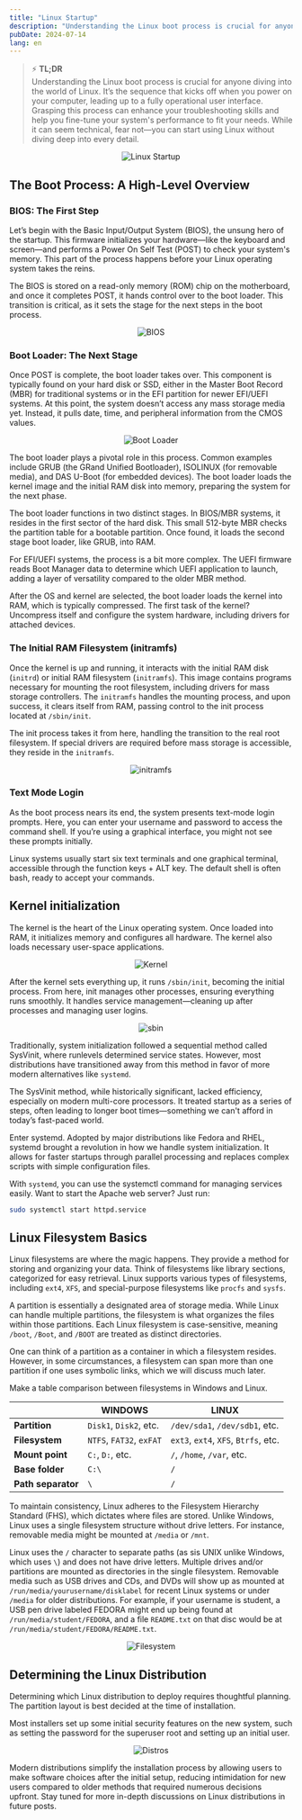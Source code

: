 ```yaml
---
title: "Linux Startup"
description: "Understanding the Linux boot process is crucial for anyone diving into the world of Linux. It’s the sequence that kicks off when you power on your computer, leading up to a fully operational user interface. Grasping this process can enhance your troubleshooting skills and help you fine-tune your system's performance to fit your needs. While it can seem technical, fear not—you can start using Linux without diving deep into every detail."
pubDate: 2024-07-14
lang: en
---
```


> ⚡️ **TL;DR**  
> Understanding the Linux boot process is crucial for anyone diving into the world of Linux. It’s the sequence that kicks off when you power on your computer, leading up to a fully operational user interface. Grasping this process can enhance your troubleshooting skills and help you fine-tune your system's performance to fit your needs. While it can seem technical, fear not—you can start using Linux without diving deep into every detail.

<div align="center">
  <img src="/img/2024-07-14/TheBootProcess.png" alt="Linux Startup">
</div>

## The Boot Process: A High-Level Overview

### BIOS: The First Step

Let’s begin with the Basic Input/Output System (BIOS), the unsung hero of the startup. This firmware initializes your hardware—like the keyboard and screen—and performs a Power On Self Test (POST) to check your system's memory. This part of the process happens before your Linux operating system takes the reins.

The BIOS is stored on a read-only memory (ROM) chip on the motherboard, and once it completes POST, it hands control over to the boot loader. This transition is critical, as it sets the stage for the next steps in the boot process.

<div align="center">
  <img src="/img/2024-07-14/bios.png" alt="BIOS">
</div>

### Boot Loader: The Next Stage

Once POST is complete, the boot loader takes over. This component is typically found on your hard disk or SSD, either in the Master Boot Record (MBR) for traditional systems or in the EFI partition for newer EFI/UEFI systems. At this point, the system doesn’t access any mass storage media yet. Instead, it pulls date, time, and peripheral information from the CMOS values.

<div align="center">
  <img src="/img/2024-07-14/mbr.png" alt="Boot Loader">
</div>

The boot loader plays a pivotal role in this process. Common examples include GRUB (the GRand Unified Bootloader), ISOLINUX (for removable media), and DAS U-Boot (for embedded devices). The boot loader loads the kernel image and the initial RAM disk into memory, preparing the system for the next phase.

The boot loader functions in two distinct stages. In BIOS/MBR systems, it resides in the first sector of the hard disk. This small 512-byte MBR checks the partition table for a bootable partition. Once found, it loads the second stage boot loader, like GRUB, into RAM.

For EFI/UEFI systems, the process is a bit more complex. The UEFI firmware reads Boot Manager data to determine which UEFI application to launch, adding a layer of versatility compared to the older MBR method.

After the OS and kernel are selected, the boot loader loads the kernel into RAM, which is typically compressed. The first task of the kernel? Uncompress itself and configure the system hardware, including drivers for attached devices.

### The Initial RAM Filesystem (initramfs)

Once the kernel is up and running, it interacts with the initial RAM disk (`initrd`) or initial RAM filesystem (`initramfs`). This image contains programs necessary for mounting the root filesystem, including drivers for mass storage controllers. The `initramfs` handles the mounting process, and upon success, it clears itself from RAM, passing control to the init process located at `/sbin/init`.

The init process takes it from here, handling the transition to the real root filesystem. If special drivers are required before mass storage is accessible, they reside in the `initramfs`.

<div align="center">
  <img src="/img/2024-07-14/initramfs.png" alt="initramfs">
</div>

### Text Mode Login

As the boot process nears its end, the system presents text-mode login prompts. Here, you can enter your username and password to access the command shell. If you’re using a graphical interface, you might not see these prompts initially.

Linux systems usually start six text terminals and one graphical terminal, accessible through the function keys + ALT key. The default shell is often bash, ready to accept your commands.

## Kernel initialization

The kernel is the heart of the Linux operating system. Once loaded into RAM, it initializes memory and configures all hardware. The kernel also loads necessary user-space applications.

<div align="center">
  <img src="/img/2024-07-14/kernel.png" alt="Kernel">
</div>

After the kernel sets everything up, it runs `/sbin/init`, becoming the initial process. From here, init manages other processes, ensuring everything runs smoothly. It handles service management—cleaning up after processes and managing user logins.

<div align="center">
  <img src="/img/2024-07-14/sbin.png" alt="sbin">
</div>

Traditionally, system initialization followed a sequential method called SysVinit, where runlevels determined service states. However, most distributions have transitioned away from this method in favor of more modern alternatives like `systemd`.

The SysVinit method, while historically significant, lacked efficiency, especially on modern multi-core processors. It treated startup as a series of steps, often leading to longer boot times—something we can't afford in today’s fast-paced world.

Enter systemd. Adopted by major distributions like Fedora and RHEL, systemd brought a revolution in how we handle system initialization. It allows for faster startups through parallel processing and replaces complex scripts with simple configuration files.

With `systemd`, you can use the systemctl command for managing services easily. Want to start the Apache web server? Just run:

```bash
sudo systemctl start httpd.service
```

## Linux Filesystem Basics

Linux filesystems are where the magic happens. They provide a method for storing and organizing your data. Think of filesystems like library sections, categorized for easy retrieval. Linux supports various types of filesystems, including `ext4`, `XFS`, and special-purpose filesystems like `procfs` and `sysfs`.

A partition is essentially a designated area of storage media. While Linux can handle multiple partitions, the filesystem is what organizes the files within those partitions. Each Linux filesystem is case-sensitive, meaning `/boot`, `/Boot`, and `/BOOT` are treated as distinct directories.

One can think of a partition as a container in which a filesystem resides. However, in some circumstances, a filesystem can span more than one partition if one uses symbolic links, which we will discuss much later.

Make a table comparison between filesystems in Windows and Linux.

|                    | WINDOWS                  | LINUX                                |
| ------------------ | ------------------------ | ------------------------------------ |
| **Partition**      | `Disk1`, `Disk2`, etc.   | `/dev/sda1`, `/dev/sdb1`, etc.       |
| **Filesystem**     | `NTFS`, `FAT32`, `exFAT` | `ext3`, `ext4`, `XFS`, `Btrfs`, etc. |
| **Mount point**    | `C:`, `D:`, etc.         | `/`, `/home`, `/var`, etc.           |
| **Base folder**    | `C:\`                    | `/`                                  |
| **Path separator** | `\`                      | `/`                                  |

To maintain consistency, Linux adheres to the Filesystem Hierarchy Standard (FHS), which dictates where files are stored. Unlike Windows, Linux uses a single filesystem structure without drive letters. For instance, removable media might be mounted at `/media` or `/mnt`.

Linux uses the `/` character to separate paths (as sis UNIX unlike Windows, which uses `\`) and does not have drive letters. Multiple drives and/or partitions are mounted as directories in the single filesystem. Removable media such as USB drives and CDs, and DVDs will show up as mounted at `/run/media/yourusername/disklabel` for recent Linux systems or under `/media` for older distributions. For example, if your username is student, a USB pen drive labeled FEDORA might end up being found at `/run/media/student/FEDORA`, and a file `README.txt` on that disc would be at `/run/media/student/FEDORA/README.txt`.

<div align="center">
  <img src="/img/2024-07-14/dirtree.jpg" alt="Filesystem">
</div>

## Determining the Linux Distribution

Determining which Linux distribution to deploy requires thoughtful planning. The partition layout is best decided at the time of installation.

Most installers set up some initial security features on the new system, such as setting the password for the superuser root and setting up an initial user.

<div align="center">
  <img src="/img/2024-07-14/choose-distros.png" alt="Distros">
</div>

Modern distributions simplify the installation process by allowing users to make software choices after the initial setup, reducing intimidation for new users compared to older methods that required numerous decisions upfront. Stay tuned for more in-depth discussions on Linux distributions in future posts.
